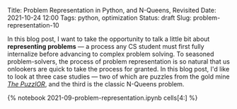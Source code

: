 Title: Problem Representation in Python, and N-Queens, Revisited
Date: 2021-10-24 12:00
Tags: python, optimization
Status: draft
Slug: problem-representation-10

<!-- PELICAN_BEGIN_SUMMARY -->
In this blog post, I want to take the opportunity to talk a little bit about **representing problems** — a process any CS student must first fully internalize before advancing to complex problem solving. To seasoned problem-solvers, the process of problem representation is so natural that us onlookers are quick to take the process for granted. In this blog post, I'd like to look at three case studies — two of which are puzzles from the gold mine _[The PuzzlOR](http://puzzlor.com/)_, and the third is the classic N-Queens problem.
<!-- PELICAN_END_SUMMARY -->

{% notebook 2021-09-problem-representation.ipynb cells[4:] %}